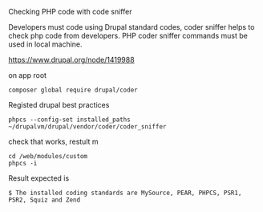 Checking PHP code with code sniffer

Developers must code using Drupal standard codes, coder sniffer helps to check php code from developers. PHP coder sniffer commands must be used in local machine.

https://www.drupal.org/node/1419988

on app root

```
composer global require drupal/coder
```

Registed drupal best practices

```
phpcs --config-set installed_paths ~/drupalvm/drupal/vendor/coder/coder_sniffer
```

check that works, restult m

```
cd /web/modules/custom
phpcs -i
```

Result expected is

```
$ The installed coding standards are MySource, PEAR, PHPCS, PSR1, PSR2, Squiz and Zend
```



